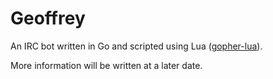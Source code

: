 # Geoffrey

An IRC bot written in Go and scripted using Lua ([gopher-lua][lua]).

More information will be written at a later date.


[lua]: https://github.com/yuin/gopher-lua